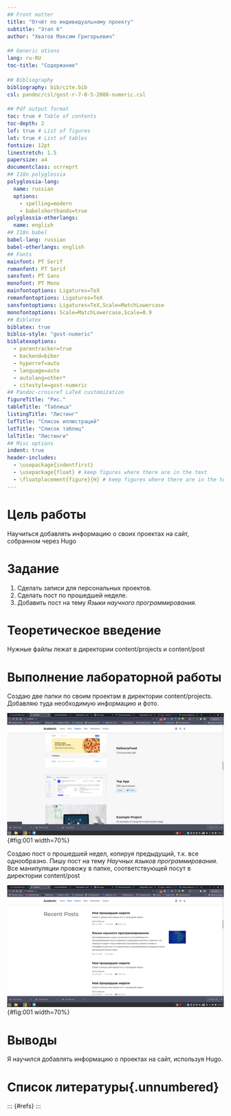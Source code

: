 ```yaml
---
## Front matter
title: "Отчёт по индивидуальному проекту"
subtitle: "Этап 6"
author: "Хватов Максим Григорьевич"

## Generic otions
lang: ru-RU
toc-title: "Содержание"

## Bibliography
bibliography: bib/cite.bib
csl: pandoc/csl/gost-r-7-0-5-2008-numeric.csl

## Pdf output format
toc: true # Table of contents
toc-depth: 2
lof: true # List of figures
lot: true # List of tables
fontsize: 12pt
linestretch: 1.5
papersize: a4
documentclass: scrreprt
## I18n polyglossia
polyglossia-lang:
  name: russian
  options:
	- spelling=modern
	- babelshorthands=true
polyglossia-otherlangs:
  name: english
## I18n babel
babel-lang: russian
babel-otherlangs: english
## Fonts
mainfont: PT Serif
romanfont: PT Serif
sansfont: PT Sans
monofont: PT Mono
mainfontoptions: Ligatures=TeX
romanfontoptions: Ligatures=TeX
sansfontoptions: Ligatures=TeX,Scale=MatchLowercase
monofontoptions: Scale=MatchLowercase,Scale=0.9
## Biblatex
biblatex: true
biblio-style: "gost-numeric"
biblatexoptions:
  - parentracker=true
  - backend=biber
  - hyperref=auto
  - language=auto
  - autolang=other*
  - citestyle=gost-numeric
## Pandoc-crossref LaTeX customization
figureTitle: "Рис."
tableTitle: "Таблица"
listingTitle: "Листинг"
lofTitle: "Список иллюстраций"
lotTitle: "Список таблиц"
lolTitle: "Листинги"
## Misc options
indent: true
header-includes:
  - \usepackage{indentfirst}
  - \usepackage{float} # keep figures where there are in the text
  - \floatplacement{figure}{H} # keep figures where there are in the text
---
```


# Цель работы

Научиться добавлять информацию о своих проектах на сайт, собранном через Hugo

# Задание

1. Сделать записи для персональных проектов.
2. Сделать пост по прошедшей неделе.
3. Добавить пост на тему *Языки научного программирования.*

# Теоретическое введение

Нужные файлы лежат в директории content/projects и content/post

# Выполнение лабораторной работы

Создаю две папки по своим проектам в директории content/projects. Добавляю туда необходимую информацию и фото.

![Проекты](image/projs.png){#fig:001 width=70%}

Создаю пост о прошедшей недел, копируя предыдущий, т.к. все однообразно. Пишу пост на тему *Научных языков программирования*. Все манипуляции провожу в папке, соответствующей посут в директории content/post

![Посты](image/posts.png){#fig:001 width=70%}

# Выводы

Я научился добавлять информацию о проектах на сайт, используя Hugo.

# Список литературы{.unnumbered}

::: {#refs}
:::
